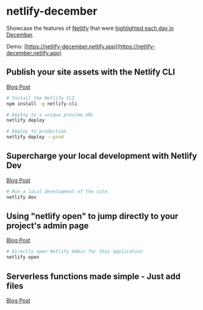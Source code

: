 # netlify-december

Showcase the features of [Netlify](https://www.netlify.com/) that were [highlighted each day in December](https://www.netlify.com/blog/2021/12/01/highlighting-a-different-netlify-feature-each-day-in-december/).

Demo: [https://netlify-december.netlify.app](https://netlify-december.netlify.app)

## Publish your site assets with the Netlify CLI

[Blog Post](https://www.netlify.com/blog/2021/12/01/publish-your-site-assets-with-the-netlify-cli/)

```bash
# Install the Netlify CLI
npm install -g netlify-cli

# Deploy to a unique preview URL
netlify deploy

# Deploy to production
netlify deploy --prod
```

## Supercharge your local development with Netlify Dev

[Blog Post](https://www.netlify.com/blog/2021/12/02/supercharge-your-local-development-with-netlify-dev/)

```bash
# Run a local development of the site
netlify dev
```

## Using "netlify open" to jump directly to your project's admin page

[Blog Post](https://www.netlify.com/blog/2021/12/06/using-netlify-open-to-jump-directly-to-your-projects-admin-page/)

```bash
# Directly open Netlify Admin for this application
netlify open
```

## Serverless functions made simple - Just add files

[Blog Post](https://www.netlify.com/blog/2021/12/11/serverless-functions-made-simple-just-add-files/)
